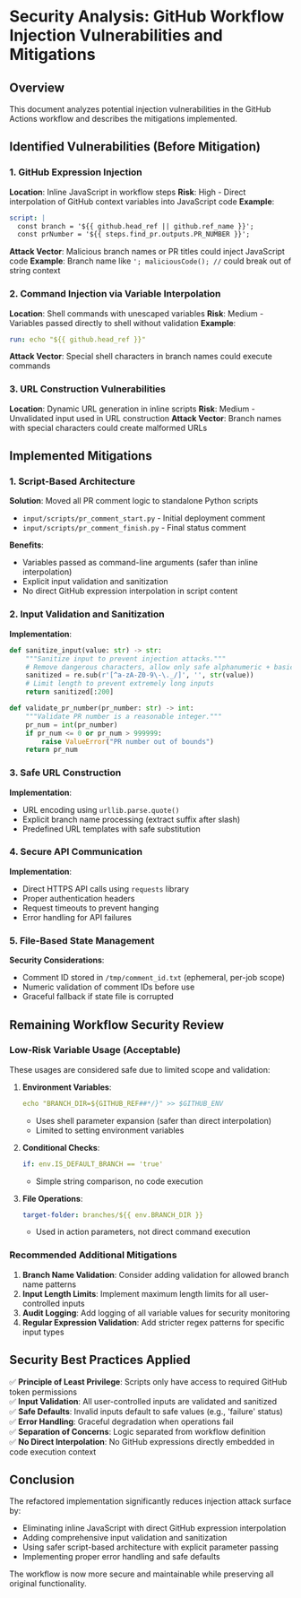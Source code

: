 # Security Analysis: GitHub Workflow Injection Vulnerabilities and Mitigations

## Overview
This document analyzes potential injection vulnerabilities in the GitHub Actions workflow and describes the mitigations implemented.

## Identified Vulnerabilities (Before Mitigation)

### 1. GitHub Expression Injection
**Location**: Inline JavaScript in workflow steps
**Risk**: High - Direct interpolation of GitHub context variables into JavaScript code
**Example**:
```yaml
script: |
  const branch = '${{ github.head_ref || github.ref_name }}';
  const prNumber = '${{ steps.find_pr.outputs.PR_NUMBER }}';
```

**Attack Vector**: Malicious branch names or PR titles could inject JavaScript code
**Example**: Branch name like `'; maliciousCode(); //` could break out of string context

### 2. Command Injection via Variable Interpolation
**Location**: Shell commands with unescaped variables
**Risk**: Medium - Variables passed directly to shell without validation
**Example**:
```yaml
run: echo "${{ github.head_ref }}"
```

**Attack Vector**: Special shell characters in branch names could execute commands

### 3. URL Construction Vulnerabilities
**Location**: Dynamic URL generation in inline scripts
**Risk**: Medium - Unvalidated input used in URL construction
**Attack Vector**: Branch names with special characters could create malformed URLs

## Implemented Mitigations

### 1. Script-Based Architecture
**Solution**: Moved all PR comment logic to standalone Python scripts
- `input/scripts/pr_comment_start.py` - Initial deployment comment
- `input/scripts/pr_comment_finish.py` - Final status comment

**Benefits**:
- Variables passed as command-line arguments (safer than inline interpolation)
- Explicit input validation and sanitization
- No direct GitHub expression interpolation in script content

### 2. Input Validation and Sanitization
**Implementation**:
```python
def sanitize_input(value: str) -> str:
    """Sanitize input to prevent injection attacks."""
    # Remove dangerous characters, allow only safe alphanumeric + basic symbols
    sanitized = re.sub(r'[^a-zA-Z0-9\-\._/]', '', str(value))
    # Limit length to prevent extremely long inputs
    return sanitized[:200]

def validate_pr_number(pr_number: str) -> int:
    """Validate PR number is a reasonable integer."""
    pr_num = int(pr_number)
    if pr_num <= 0 or pr_num > 999999:
        raise ValueError("PR number out of bounds")
    return pr_num
```

### 3. Safe URL Construction
**Implementation**:
- URL encoding using `urllib.parse.quote()`
- Explicit branch name processing (extract suffix after slash)
- Predefined URL templates with safe substitution

### 4. Secure API Communication
**Implementation**:
- Direct HTTPS API calls using `requests` library
- Proper authentication headers
- Request timeouts to prevent hanging
- Error handling for API failures

### 5. File-Based State Management
**Security Considerations**:
- Comment ID stored in `/tmp/comment_id.txt` (ephemeral, per-job scope)
- Numeric validation of comment IDs before use
- Graceful fallback if state file is corrupted

## Remaining Workflow Security Review

### Low-Risk Variable Usage (Acceptable)
These usages are considered safe due to limited scope and validation:

1. **Environment Variables**: 
   ```yaml
   echo "BRANCH_DIR=${GITHUB_REF##*/}" >> $GITHUB_ENV
   ```
   - Uses shell parameter expansion (safer than direct interpolation)
   - Limited to setting environment variables

2. **Conditional Checks**:
   ```yaml
   if: env.IS_DEFAULT_BRANCH == 'true'
   ```
   - Simple string comparison, no code execution

3. **File Operations**:
   ```yaml
   target-folder: branches/${{ env.BRANCH_DIR }}
   ```
   - Used in action parameters, not direct command execution

### Recommended Additional Mitigations

1. **Branch Name Validation**: Consider adding validation for allowed branch name patterns
2. **Input Length Limits**: Implement maximum length limits for all user-controlled inputs
3. **Audit Logging**: Add logging of all variable values for security monitoring
4. **Regular Expression Validation**: Add stricter regex patterns for specific input types

## Security Best Practices Applied

✅ **Principle of Least Privilege**: Scripts only have access to required GitHub token permissions  
✅ **Input Validation**: All user-controlled inputs are validated and sanitized  
✅ **Safe Defaults**: Invalid inputs default to safe values (e.g., 'failure' status)  
✅ **Error Handling**: Graceful degradation when operations fail  
✅ **Separation of Concerns**: Logic separated from workflow definition  
✅ **No Direct Interpolation**: No GitHub expressions directly embedded in code execution context  

## Conclusion

The refactored implementation significantly reduces injection attack surface by:
- Eliminating inline JavaScript with direct GitHub expression interpolation
- Adding comprehensive input validation and sanitization
- Using safer script-based architecture with explicit parameter passing
- Implementing proper error handling and safe defaults

The workflow is now more secure and maintainable while preserving all original functionality.